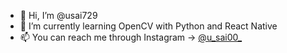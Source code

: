 - 👋 Hi, I’m @usai729
- 🌱 I’m currently learning OpenCV with Python and React Native
- 📫 You can reach me through Instagram &#x2192; <a href="https://www.instagram.com/u_sai00_">@u_sai00_</a>

<!---
usai729/usai729 is a ✨ special ✨ repository because its `README.md` (this file) appears on your GitHub profile.
You can click the Preview link to take a look at your changes.
--->
